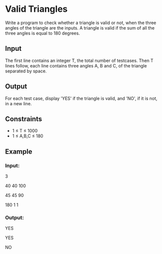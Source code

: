 # Valid Triangles

Write a program to check whether a triangle is valid or not, when the three angles of the triangle are the inputs. 
A triangle is valid if the sum of all the three angles is equal to 180 degrees.

## Input

The first line contains an integer T, the total number of testcases. 
Then T lines follow, each line contains three angles A, B and C, of the triangle separated by space.

## Output

For each test case, display 'YES' if the triangle is valid, and 'NO', if it is not, in a new line.

## Constraints

- 1 ≤ T ≤ 1000
- 1 ≤ A,B,C ≤ 180

## Example

### Input:

3 

40 40 100

45 45 90

180 1 1

### Output:

YES

YES

NO
